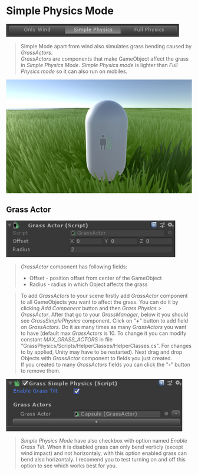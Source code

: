 # Simple Physics Mode

![Simple Mode](_media/simpleMode.PNG)

> Simple Mode apart from wind also simulates grass bending caused by *GrassActors*. <br>
*GrassActors* are components that make GameObject affect the grass in *Simple Physics Mode*.
*Simple Physics mode* is lighter than *Full Physics mode* so it can also run on mobiles.

![GrassActor bending grass](_media/simpleModeDemo2.png)

## Grass Actor

![GrassActor component](_media/grassActor.PNG)

> *GrassActor* component has following fields:
> - Offset - position offset from center of the GameObject
> - Radius - radius in which Object affects the grass

> To add *GrassActors* to your scene firstly add *GrassActor* component to all GameObjects you want to affect the grass. You can do it by clicking *Add Component* button and then *Grass Physics > GrassActor*. After that go to your *GrassManager*, below it you should see *GrassSimplePhysics* component. Click on "**+**" button to add field on *GrassActors*. Do it as many times as many *GrassActors* you want to have (default max *GrassActors* is 10. To change it you can modify constant *MAX_GRASS_ACTORS* in file "GrassPhysics/Scripts/HelperClasses/HelperClasses.cs". For changes to by applied, Unity may have to be restarted). Next drag and drop Objects with *GrassActor* component to fields you just created. <br>
If you created to many *GrassActors* fields you can click the "**-**" button to remove them.

![Simple Physics component](_media/simplePhysicsComponent.PNG)

> *Simple Physics Mode* have also checkbox with option named *Enable Grass Tilt*. When it is disabled grass can only bend verticly (except wind impact) and not horizontaly, with this option enabled grass can bend also horizontaly. I recomend you to test turning on and off this option to see which works best for you.